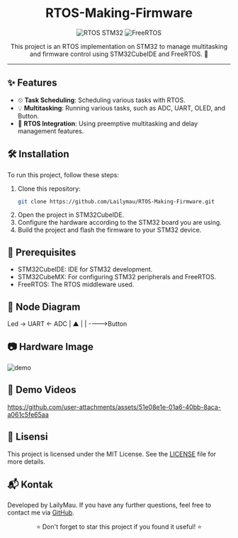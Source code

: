 <h1 align="center">RTOS-Making-Firmware</h1>

<p align="center">
  <img src="https://img.shields.io/badge/STM32-RTOS-blue?style=for-the-badge" alt="RTOS STM32">
  <img src="https://img.shields.io/badge/FreeRTOS-Embedded-brightgreen?style=for-the-badge" alt="FreeRTOS">
</p>

<p align="center">
  This project is an RTOS implementation on STM32 to manage multitasking and firmware control using STM32CubeIDE and FreeRTOS. 🚀
</p>

---

## ✨ Features

- ⏲ **Task Scheduling**: Scheduling various tasks with RTOS.
- 💡 **Multitasking**: Running various tasks, such as ADC, UART, OLED, and Button.
- 🔄 **RTOS Integration**: Using preemptive multitasking and delay management features.

## 🛠 Installation

To run this project, follow these steps:

1. Clone this repository:
   ```bash
   git clone https://github.com/Lailymau/RTOS-Making-Firmware.git
2. Open the project in STM32CubeIDE.
3. Configure the hardware according to the STM32 board you are using.
4. Build the project and flash the firmware to your STM32 device.

## 📝 Prerequisites

- STM32CubeIDE: IDE for STM32 development.
- STM32CubeMX: For configuring STM32 peripherals and FreeRTOS.
- FreeRTOS: The RTOS middleware used.

## 📂 Node Diagram
   Led -> UART <- ADC
    |      ▲
    |      |
    ---->Button

## 📷 Hardware Image

![demo](https://github.com/user-attachments/assets/0f4ac951-b498-43dd-a121-00fb6f114ffc)

## 🎥 Demo Videos
https://github.com/user-attachments/assets/51e08e1e-01a6-40bb-8aca-a061c5fe65aa

## 📄 Lisensi

This project is licensed under the MIT License. See the [LICENSE](https://github.com/Lailymau/RTOS-Making-Firmware/blob/main/LICENSE) file for more details.

## 📬 Kontak

Developed by LailyMau. If you have any further questions, feel free to contact me via [GitHub](https://github.com/Lailymau).
<p align="center">⭐ Don't forget to star this project if you found it useful! ⭐</p>
